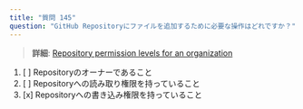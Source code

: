 ```yaml
---
title: "質問 145"
question: "GitHub Repositoryにファイルを追加するために必要な操作はどれですか？"
---
```


> **詳細**: [Repository permission levels for an organization](https://docs.github.com/en/organizations/managing-access-to-your-organizations-repositories/repository-permission-levels-for-an-organization)
1. [ ] Repositoryのオーナーであること  
1. [ ] Repositoryへの読み取り権限を持っていること  
1. [x] Repositoryへの書き込み権限を持っていること